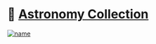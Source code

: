    # 🌌 [Astronomy Collection](https://astronomycollection.vercel.app)

[![name](https://user-images.githubusercontent.com/104214681/196220243-dcae515b-662f-476c-921f-6fdd38a36271.png)](https://astronomycollection.vercel.app)

